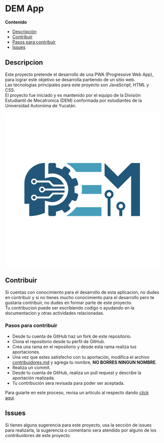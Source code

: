 # DEM App

**Contenido**
- [Descripción](#id1)  
- [Contribuir](#id2)  
- [Pasos para contribuir](#id3)  
- [Issues](#id4)  

## Descripcion<a name='id1'><a>  
Este proyecto pretende el desarrollo de una PWA (Progressive Web App), para lograr este objetivo se desarrolla partiendo de un sitio web.  
Las tecnologias principales para este proyecto son JavaScript, HTML y CSS.  
El proyecto fue iniciado y es mantenido por el equipo de la División Estudiantil de Mecatronica (DEM) conformada por estudiantes de la Universidad Autonóma de Yucatán.  
<p align="center">
  <img src="DEM_logo.png" />
</p>


## Contribuir<a name='id2'><a>   
Si cuentas con conocimiento para el desarrollo de esta aplicacion, no dudes en contribuir y si no tienes mucho conocimiento para el desarrollo pero te gustaria contribuir, no dudes en formar parte de este proyecto.  
Tu contribucion puede ser escribiendo codigo o ayudando en la documentacion y otras actividades relacionadas.  

### Pasos para contribuir<a name='id3'><a>  
- Desde tu cuenta de GitHub haz un fork de este repositorio.  
- Clona el repositorio desde tu perfil de GitHub.  
- Crea una rama en el repositorio y desde esta rama realiza tus aportaciones.
- Una vez que estes satisfecho con tu aportación, modifica el archivo [contribuidores.md](Contribuidores.md) y agrega tu nombre, **NO BORRES NINGUN NOMBRE**.
- Realiza un commit.
- Desde tu cuenta de GitHub, realiza un pull request y describe la aportación realizada.
- Tu contribución sera revisada para poder ser aceptada.  

Para guiarte en este proceso, revisa un articulo al respecto dando [click aqui](https://kbroman.org/github_tutorial/pages/fork.html).

## Issues<a name='id4'><a>  
Si tienes alguna sugerencia para este proyecto, usa la sección de issues para realizarla, la sugerencia o comentario sera atendido por alguno de los contribuidores de este proyecto.
